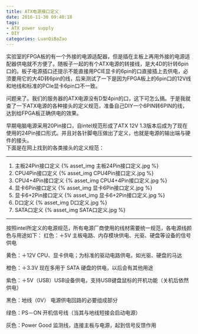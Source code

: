```yaml
---
title: ATX电源接口定义
date: 2016-11-30 09:40:18
tags:
- ATX power supply
- DIY
categories: LuanQiBaZao
---
```


实验室的FPGA板的有一个外接的电源适配器，但是插在主板上再用外接的电源适配器供电就不方便了。随板子一起的有个ATX电源的转接线，是大4D的针转6pin口的。板子电源插口还提示不能直接用PCIE显卡的6pin的口直接插上去供电，必须要用它的大4D转6pin的线，后来测试了一下是因为FPGA板上的6pin口的12V线和地线和标准的PCIe显卡6pin口不一致。  

问题来了。我们的服务器的ATX电源没有D型4pin的口，这下可怎么搞。于是我就查了一下ATX电源的各种接头的定义规范，准备自己DIY一个6PIN转6PIN的线，达到给FPGA板正确供电的效果。
<!-- more -->

早期电脑电源采用20Pin接口，自intel规范形成了ATX 12V 1.3版本后成为了现在使用的24Pin接口形式。并且对各针脚电压做出了定义，也就是电源的输出端与硬件的接头。  
下面是在网上找到的各类接头的定义规范：

---
1. 主板24Pin接口定义
{% asset_img 主板24Pin接口定义.jpg %}  
2. CPU4Pin接口定义
{% asset_img CPU4Pin接口定义.jpg %}
3. CPU4+4Pin接口定义
{% asset_img CPU4+4Pin接口定义.jpg %}
4. 显卡6Pin接口定义
{% asset_img 显卡6Pin接口定义.jpg %}
5. 显卡6+2Pin接口定义
{% asset_img 显卡6+2Pin接口定义.jpg %}
6. D口定义
{% asset_img D口定义.jpg %}
7. SATA口定义
{% asset_img SATA口定义.jpg %}

---
按照intel所定义的电源规范，所有电源厂商使用的线材需要统一规范，各电源线颜色与用途如下：
红色：＋5V 主板电路、内存模块供电、光驱、硬盘等设备的信号供电

黄色：＋12V CPU、显卡供电；为标准的驱动电路供电，如光驱、硬盘的马达

橙色：＋3.3V 现在多用于 SATA 硬盘的供电，以后会有其他用途

紫色：＋5V（USB）USB设备供电，支持USB键盘鼠标的开机功能（关机后依然供电）

黑色：地线（0V） 电源供电回路的必要组成部分

绿色：PS－ON 开机信号线（当其与地线短接会启动电源）

灰色：Power Good 监测线，连接主板与电源，起到信号反馈作用

